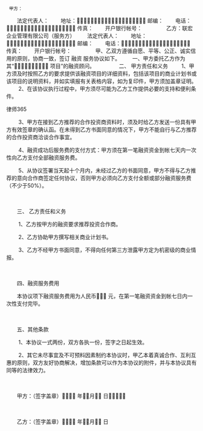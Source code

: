 
     甲方： 
　　法定代表人： 
　　地址： 邮编： 
　　电话： 传真： 
　　开户银行帐号： 
　　 
　　乙方：联宏企业管理有限公司（服务方） 
　　法定代表人： 
　　地址： 邮编： 
　　电话： 传真： 
　　开户银行帐号： 
　　 
　　甲、乙双方遵循自愿、平等、公正、诚实信用的原则，协商一致，签订
融资
服务协议如下。 
　　一、甲方委托乙方作为其“ 项目”的融资顾问。 
　　 
　　二、 甲方责任和义务 
　　 1、甲方须及时按照乙方的要求提供该融资项目的详细资料，包括该项目的商业计划书或该项目的说明资料，并如实填报有关表格内容，如为复印件，甲方须加盖章证明。 
　　 2、在该协议执行过程中，甲方须尽可能为乙方工作提供必要的支持和便利条件。 




 
律师365






　　 3、甲方在接到乙方推荐的合作投资商资料时，须及时给乙方发送一份具有甲方有效签章的确认函。在未得到乙方书面同意的情况下，甲方不能自行与乙方推荐的合作投资商洽谈合作事宜。 

　　 4、融资成功后服务费的支付方式：甲方须在第一笔融资资金到帐七天内一次性向乙方支付全部融资服务费。 

　　 5、从协议签署当天起十个月内，未经过乙方的书面同意，甲方不得与乙方推荐的意向合作商签定任何协议，否则甲方必须向乙方支付全额或部分融资服务费（不少于50%）。 

　　 

　　三、 乙方责任和义务 

　　 1、乙方按甲方的融资要求推荐投资合作商。 

　　 2、乙方协助甲方撰写相关商业计划书。 

　　 3、乙方不经甲方书面同意，不得向任何第三方泄露甲方定为机密级的商业情报。 

　　 

　　四、融资服务费用 

　　本协议项下融资服务费用为人民币 元，在第一笔融资资金到帐七日内一次性支付完毕。 

　　 

　　五、其他条款 

　　 1、本协议一式两份，双方各执一份，签字之日起生效。 

　　 2、其它未尽事宜及不可预料因素制约本协议时，甲乙本着真诚合作、互利互惠的原则，双方友好协商解决，增加条款可以作为本协议的附件，并与本协议具有同等的法律效力。 

　　 

　　甲方：（签字盖章） 年月 日 

　　 

　　乙方：（签字盖章） 年月 日 

　　 

 


 

 
 
 
 
 
  


  
 

  


  


  
 
 
 
 

